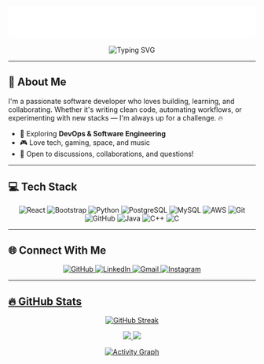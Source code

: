 <!-- Profile Header -->
<p align="center">
  <img src="name.svg" alt="Name Banner" />
</p>

<p align="center">
  <img src="https://readme-typing-svg.demolab.com/?lines=Full%20Stack%20Web%20Developer!;Always%20learning%20new%20things!&font=Fira+Code&center=true&width=440&height=45&color=f75c7e&vCenter=true&size=22&pause=1000" alt="Typing SVG" />
</p>

---

## 👋 About Me

I'm a passionate software developer who loves building, learning, and collaborating. Whether it's writing clean code, automating workflows, or experimenting with new stacks — I'm always up for a challenge. 🔥

- 📘 Exploring **DevOps & Software Engineering**
- 🎮 Love tech, gaming, space, and music
- 💬 Open to discussions, collaborations, and questions!

---

## 💻 Tech Stack

<p align="center"> 
<!-- Frontend --> 
<img src="https://cdn.jsdelivr.net/gh/devicons/devicon/icons/react/react-original.svg" height="30" title="React"/> 
<img src="https://cdn.jsdelivr.net/gh/devicons/devicon/icons/bootstrap/bootstrap-original.svg" height="30" title="Bootstrap"/> 
<!-- Backend --> 
<img src="https://cdn.jsdelivr.net/gh/devicons/devicon/icons/python/python-original.svg" height="30" title="Python"/> 
<!-- Database --> 
<img src="https://cdn.jsdelivr.net/gh/devicons/devicon/icons/postgresql/postgresql-original.svg" height="30" title="PostgreSQL"/> 
<img src="https://cdn.jsdelivr.net/gh/devicons/devicon/icons/mysql/mysql-original.svg" height="30" title="MySQL"/> 
<!-- Cloud / DevOps --> 
<img src="https://cdn.jsdelivr.net/gh/devicons/devicon/icons/amazonwebservices/amazonwebservices-original.svg" alt="AWS" width="30"/>
<!-- Tools --> 
<img src="https://cdn.jsdelivr.net/gh/devicons/devicon/icons/git/git-original.svg" height="30" title="Git"/> 
<img src="https://cdn.jsdelivr.net/gh/devicons/devicon/icons/github/github-original.svg" height="30" title="GitHub"/> 
<!-- Languages --> 
<img src="https://cdn.jsdelivr.net/gh/devicons/devicon/icons/java/java-original.svg" height="30" title="Java"/> 
<img src="https://cdn.jsdelivr.net/gh/devicons/devicon/icons/cplusplus/cplusplus-original.svg" height="30" title="C++"/> 
<img src="https://cdn.jsdelivr.net/gh/devicons/devicon/icons/c/c-original.svg" height="30" title="C"/> </p>

---

## 🌐 Connect With Me

<p align="center">
  <a href="https://github.com/BhavishaGhatwal-10">
    <img src="https://img.shields.io/badge/GitHub-100000?style=for-the-badge&logo=github&logoColor=white" alt="GitHub">
  </a>
  <a href="https://www.linkedin.com/in/bhavisha-ghatwal-95347a374/">
    <img src="https://img.shields.io/badge/LinkedIn-0077B5?style=for-the-badge&logo=linkedin&logoColor=white" alt="LinkedIn">
  </a>
  <a href="mailto:bhavishaghatwal06@gmail.com">
    <img src="https://img.shields.io/badge/Email-D14836?style=for-the-badge&logo=gmail&logoColor=white" alt="Gmail">
  </a>
  <a href="bhavishaghatwal_1006">
    <img src="https://img.shields.io/badge/Instagram-E4405F?style=for-the-badge&logo=Instagram&logoColor=white" alt="Instagram">
</p>

---

## 🔥 GitHub Stats

<p align="center">
  <img src="https://streak-stats.demolab.com/?user=BhavishaGhatwal-10&theme=react&hide_border=true&layout=compact&bg_color=1F222E&title_color=F85D7F&icon_color=F8D866" alt="GitHub Streak" />
</p>

<p align="center">
  <img src="https://github-readme-stats.vercel.app/api?username=BhavishaGhatwal-10&show_icons=true&include_all_commits=true&count_private=true&theme=react&hide_border=true&bg_color=1F222E&title_color=F85D7F&rank_icon=github&icon_color=F8D866" height="190px"/>
  <img src="https://github-readme-stats.vercel.app/api/top-langs/?username=BhavishaGhatwal-10&layout=compact&theme=react&hide_border=true&bg_color=1F222E&title_color=F85D7F&icon_color=F8D866&hide=HTML,Jupyter%20Notebook" height="190px"/>
</p>

<p align="center">
  <img src="https://github-readme-activity-graph.vercel.app/graph?username=BhavishaGhatwal-10&bg_color=1F222E&color=F8D866&line=F85D7F&point=FFFFFF&area=true&hide_border=true" alt="Activity Graph"/>
</p>
